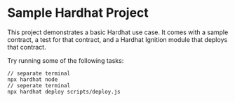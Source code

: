 # Sample Hardhat Project

This project demonstrates a basic Hardhat use case. It comes with a sample contract, a test for that contract, and a Hardhat Ignition module that deploys that contract.

Try running some of the following tasks:

```shell
// separate terminal
npx hardhat node
// seperate terminal
npx hardhat deploy scripts/deploy.js
```
